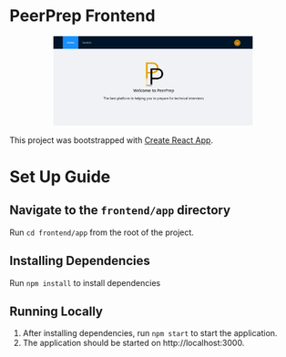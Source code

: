 # PeerPrep Frontend

<p align="center"><img src="./images/peerprep.png" width="350"/></p>

This project was bootstrapped with [Create React App](https://github.com/facebook/create-react-app).

# Set Up Guide

## Navigate to the `frontend/app` directory

Run `cd frontend/app` from the root of the project.

## Installing Dependencies

Run `npm install` to install dependencies

## Running Locally

1. After installing dependencies, run `npm start` to start the application.
2. The application should be started on http://localhost:3000.